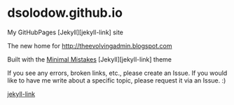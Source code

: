 # dsolodow.github.io
My GitHubPages [Jekyll][jekyll-link] site

The new home for http://theevolvingadmin.blogspot.com

Built with the [Minimal Mistakes](https://mmistakes.github.io/minimal-mistakes) [Jekyll][jekyll-link] theme

If you see any errors, broken links, etc., please create an Issue.
If you would like to have me write about a specific topic, please request it via an Issue. :)









[jekyll-link](https://jekyllrb.com)
